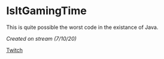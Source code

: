 # IsItGamingTime

 This is quite possible the worst code in the existance of Java.

 *Created on stream (7/10/20)*

 [Twitch](https://twitch.tv/suzycato)